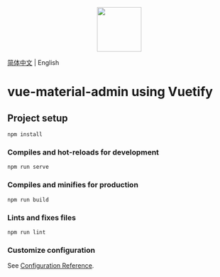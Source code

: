 <p align="center">
  <img width="100" src="https://vuejs.org/images/logo.png">
</p>

[简体中文](./README.zh-CN.md) | English

# vue-material-admin using Vuetify

## Project setup
```
npm install
```

### Compiles and hot-reloads for development
```
npm run serve
```

### Compiles and minifies for production
```
npm run build
```

### Lints and fixes files
```
npm run lint
```

### Customize configuration
See [Configuration Reference](https://cli.vuejs.org/config/).
